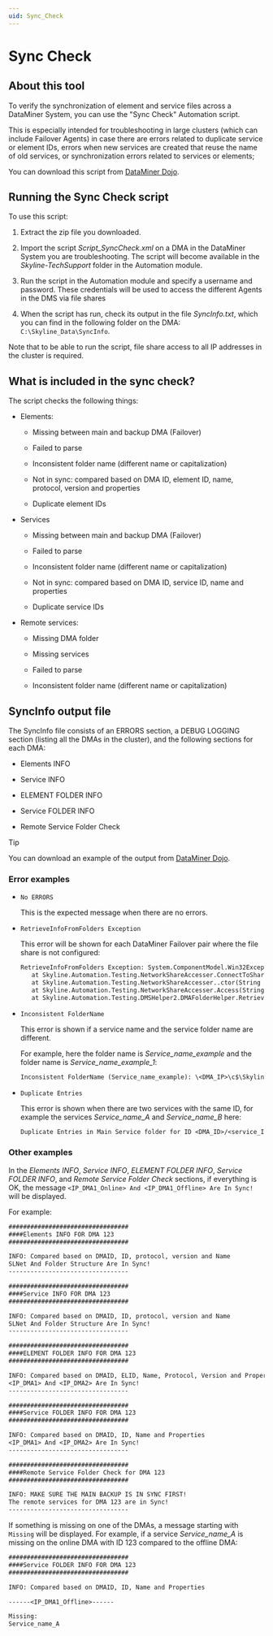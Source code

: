 ```yaml
---
uid: Sync_Check
---
```


# Sync Check

## About this tool

To verify the synchronization of element and service files across a DataMiner System, you can use the "Sync Check" Automation script.

This is especially intended for troubleshooting in large clusters (which can include Failover Agents) in case there are errors related to duplicate service or element IDs, errors when new services are created that reuse the name of old services, or synchronization errors related to services or elements;

You can download this script from [DataMiner Dojo](https://community.dataminer.services/download/script_synccheck/).

## Running the Sync Check script

To use this script:

1. Extract the zip file you downloaded.

1. Import the script *Script_SyncCheck.xml* on a DMA in the DataMiner System you are troubleshooting. The script will become available in the *Skyline-TechSupport* folder in the Automation module.

1. Run the script in the Automation module and specify a username and password. These credentials will be used to access the different Agents in the DMS via file shares

1. When the script has run, check its output in the file *SyncInfo.txt*, which you can find in the following folder on the DMA: `C:\Skyline_Data\SyncInfo`.

Note that to be able to run the script, file share access to all IP addresses in the cluster is required.

## What is included in the sync check?

The script checks the following things:

- Elements:

  - Missing between main and backup DMA (Failover)

  - Failed to parse

  - Inconsistent folder name (different name or capitalization)

  - Not in sync: compared based on DMA ID, element ID, name, protocol, version and properties

  - Duplicate element IDs

- Services

  - Missing between main and backup DMA (Failover)

  - Failed to parse

  - Inconsistent folder name (different name or capitalization)

  - Not in sync: compared based on DMA ID, service ID, name and properties

  - Duplicate service IDs

- Remote services:

  - Missing DMA folder

  - Missing services

  - Failed to parse

  - Inconsistent folder name (different name or capitalization)

## SyncInfo output file

The SyncInfo file consists of an ERRORS section, a DEBUG LOGGING section (listing all the DMAs in the cluster), and the following sections for each DMA:

- Elements INFO

- Service INFO

- ELEMENT FOLDER INFO

- Service FOLDER INFO

- Remote Service Folder Check

> [!TIP]
> You can download an example of the output from [DataMiner Dojo](https://community.dataminer.services/download/syncinfo3/).

### Error examples

- `No ERRORS`

  This is the expected message when there are no errors.

- `RetrieveInfoFromFolders Exception`

  This error will be shown for each DataMiner Failover pair where the file share is not configured:

  ```txt
  RetrieveInfoFromFolders Exception: System.ComponentModel.Win32Exception (0x80004005): The network path was not found
     at Skyline.Automation.Testing.NetworkShareAccesser.ConnectToShare(String remoteUnc, String username, String password, Boolean promptUser)
     at Skyline.Automation.Testing.NetworkShareAccesser..ctor(String remoteComputerName, String userName, String password)
     at Skyline.Automation.Testing.NetworkShareAccesser.Access(String remoteComputerName, String domainOrComuterName, String userName, String password)
     at Skyline.Automation.Testing.DMSHelper2.DMAFolderHelper.RetrieveInfoFromFolders(ScriptData scriptdata, Dictionary`2 dictAllElements, Dictionary`2 dictAllServices)
  ```

- `Inconsistent FolderName`

  This error is shown if a service name and the service folder name are different.
  
  For example, here the folder name is *Service_name_example* and the folder name is *Service_name_example_1*:

  ```txt
  Inconsistent FolderName (Service_name_example): \<DMA_IP>\c$\Skyline DataMiner\RemoteServices\<DMA_ID>\Service_Name_example_1
  ```

- `Duplicate Entries`

  This error is shown when there are two services with the same ID, for example the services *Service_name_A* and *Service_name_B* here:

  ```txt
  Duplicate Entries in Main Service folder for ID <DMA_ID>/<service_ID>:Service_name_A, Service_name_B
  ```

### Other examples

In the *Elements INFO*, *Service INFO*, *ELEMENT FOLDER INFO*, *Service FOLDER INFO*, and *Remote Service Folder Check* sections, if everything is OK, the message `<IP_DMA1_Online> And <IP_DMA1_Offline> Are In Sync!` will be displayed.

For example:

```txt
#################################
####Elements INFO FOR DMA 123
#################################

INFO: Compared based on DMAID, ID, protocol, version and Name
SLNet And Folder Structure Are In Sync!
---------------------------------

#################################
####Service INFO FOR DMA 123
#################################

INFO: Compared based on DMAID, ID, protocol, version and Name
SLNet And Folder Structure Are In Sync!
---------------------------------

#################################
####ELEMENT FOLDER INFO FOR DMA 123
#################################

INFO: Compared based on DMAID, ELID, Name, Protocol, Version and Properties
<IP_DMA1> And <IP_DMA2> Are In Sync!
---------------------------------

#################################
####Service FOLDER INFO FOR DMA 123
#################################

INFO: Compared based on DMAID, ID, Name and Properties
<IP_DMA1> And <IP_DMA2> Are In Sync!
---------------------------------

#################################
####Remote Service Folder Check for DMA 123
#################################

INFO: MAKE SURE THE MAIN BACKUP IS IN SYNC FIRST!
The remote services for DMA 123 are in Sync!
---------------------------------
```

If something is missing on one of the DMAs, a message starting with `Missing` will be displayed. For example, if a service *Service_name_A* is missing on the online DMA with ID 123 compared to the offline DMA:

```txt
#################################
####Service FOLDER INFO FOR DMA 123
#################################

INFO: Compared based on DMAID, ID, Name and Properties

------<IP_DMA1_Offline>------

Missing: 
Service_name_A
```
